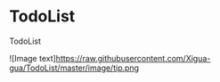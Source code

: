 # TodoList
TodoList 


![Image text]https://raw.githubusercontent.com/Xigua-gua/TodoList/master/image/tip.png
